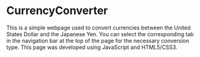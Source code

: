 # CurrencyConverter
This is a simple webpage used to convert currencies between the United States Dollar and the Japanese Yen. You can select the corresponding tab in the navigation bar at the top of the page for the necessary conversion type. This page was developed using JavaScript and HTML5/CSS3.
